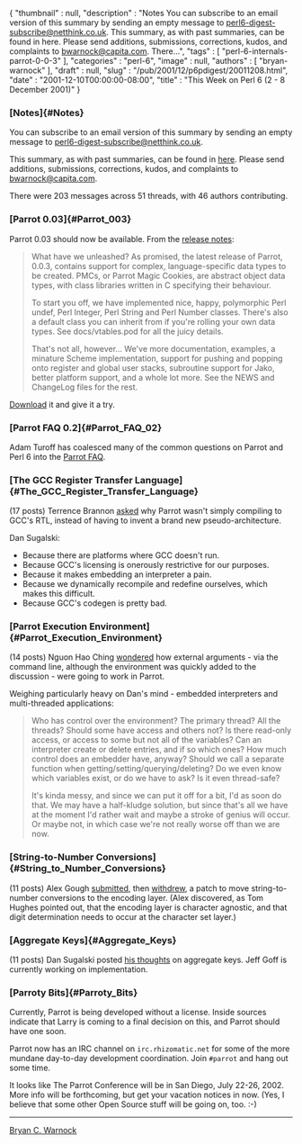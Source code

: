 {
   "thumbnail" : null,
   "description" : "Notes You can subscribe to an email version of this summary by sending an empty message to perl6-digest-subscribe@netthink.co.uk. This summary, as with past summaries, can be found in here. Please send additions, submissions, corrections, kudos, and complaints to bwarnock@capita.com. There...",
   "tags" : [
      "perl-6-internals-parrot-0-0-3"
   ],
   "categories" : "perl-6",
   "image" : null,
   "authors" : [
      "bryan-warnock"
   ],
   "draft" : null,
   "slug" : "/pub/2001/12/p6pdigest/20011208.html",
   "date" : "2001-12-10T00:00:00-08:00",
   "title" : "This Week on Perl 6 (2 - 8 December 2001)"
}





### [Notes]{#Notes}

You can subscribe to an email version of this summary by sending an
empty message to <perl6-digest-subscribe@netthink.co.uk>.

This summary, as with past summaries, can be found in
[here](http://members.home.com/bcwarno/Perl6/digests/). Please send
additions, submissions, corrections, kudos, and complaints to
<bwarnock@capita.com>.

There were 203 messages across 51 threads, with 46 authors contributing.

### [Parrot 0.03]{#Parrot_003}

Parrot 0.03 should now be available. From the [release
notes](http://archive.develooper.com/perl6-internals@perl.org/msg06916.html):

> What have we unleashed? As promised, the latest release of Parrot,
> 0.0.3, contains support for complex, language-specific data types to
> be created. PMCs, or Parrot Magic Cookies, are abstract object data
> types, with class libraries written in C specifying their behaviour.
>
> To start you off, we have implemented nice, happy, polymorphic Perl
> undef, Perl Integer, Perl String and Perl Number classes. There's also
> a default class you can inherit from if you're rolling your own data
> types. See docs/vtables.pod for all the juicy details.
>
> That's not all, however... We've more documentation, examples, a
> minature Scheme implementation, support for pushing and popping onto
> register and global user stacks, subroutine support for Jako, better
> platform support, and a whole lot more. See the NEWS and ChangeLog
> files for the rest.

[Download](http://www.cpan.org/authors/id/S/SI/SIMON/parrot-0.0.3.tar.gz)
it and give it a try.

### [Parrot FAQ 0.2]{#Parrot_FAQ_02}

Adam Turoff has coalesced many of the common questions on Parrot and
Perl 6 into the [Parrot FAQ](http://www.panix.com/~ziggy/parrot.html).

### [The GCC Register Transfer Language]{#The_GCC_Register_Transfer_Language}

(17 posts) Terrence Brannon
[asked](http://archive.develooper.com/perl6-internals@perl.org/msg06739.html)
why Parrot wasn't simply compiling to GCC's RTL, instead of having to
invent a brand new pseudo-architecture.

Dan Sugalski:

-   Because there are platforms where GCC doesn't run.
-   Because GCC's licensing is onerously restrictive for our purposes.
-   Because it makes embedding an interpreter a pain.
-   Because we dynamically recompile and redefine ourselves, which makes
    this difficult.
-   Because GCC's codegen is pretty bad.

### [Parrot Execution Environment]{#Parrot_Execution_Environment}

(14 posts) Nguon Hao Ching
[wondered](http://archive.develooper.com/perl6-internals@perl.org/msg06766.html)
how external arguments - via the command line, although the environment
was quickly added to the discussion - were going to work in Parrot.

Weighing particularly heavy on Dan's mind - embedded interpreters and
multi-threaded applications:

> Who has control over the environment? The primary thread? All the
> threads? Should some have access and others not? Is there read-only
> access, or access to some but not all of the variables? Can an
> interpreter create or delete entries, and if so which ones? How much
> control does an embedder have, anyway? Should we call a separate
> function when getting/setting/querying/deleting? Do we even know which
> variables exist, or do we have to ask? Is it even thread-safe?
>
> It's kinda messy, and since we can put it off for a bit, I'd as soon
> do that. We may have a half-kludge solution, but since that's all we
> have at the moment I'd rather wait and maybe a stroke of genius will
> occur. Or maybe not, in which case we're not really worse off than we
> are now.

### [String-to-Number Conversions]{#String_to_Number_Conversions}

(11 posts) Alex Gough
[submitted](http://archive.develooper.com/perl6-internals@perl.org/msg06748.html),
then
[withdrew](http://archive.develooper.com/perl6-internals@perl.org/msg06755.html),
a patch to move string-to-number conversions to the encoding layer.
(Alex discovered, as Tom Hughes pointed out, that the encoding layer is
character agnostic, and that digit determination needs to occur at the
character set layer.)

### [Aggregate Keys]{#Aggregate_Keys}

(11 posts) Dan Sugalski posted [his
thoughts](http://archive.develooper.com/perl6-internals@perl.org/msg06760.html)
on aggregate keys. Jeff Goff is currently working on implementation.

### [Parroty Bits]{#Parroty_Bits}

Currently, Parrot is being developed without a license. Inside sources
indicate that Larry is coming to a final decision on this, and Parrot
should have one soon.

Parrot now has an IRC channel on `irc.rhizomatic.net` for some of the
more mundane day-to-day development coordination. Join `#parrot` and
hang out some time.

It looks like The Parrot Conference will be in San Diego, July 22-26,
2002. More info will be forthcoming, but get your vacation notices in
now. (Yes, I believe that some other Open Source stuff will be going on,
too. :-)

------------------------------------------------------------------------

[Bryan C. Warnock](http://members.home.com/bcwarno/Perl6/)


